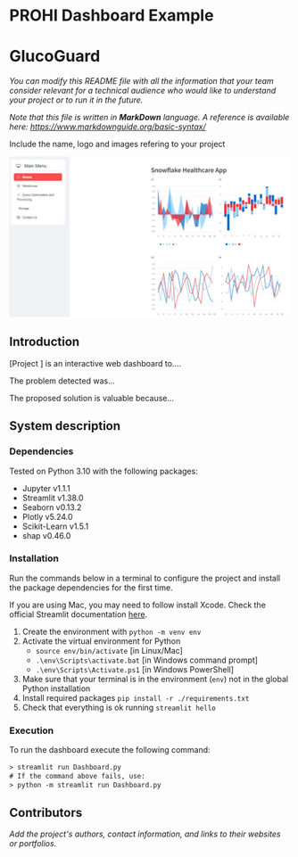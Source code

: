 # PROHI Dashboard Example

# GlucoGuard

_You can modify this README file with all the information that your team consider relevant for a technical audience who would like to understand your project or to run it in the future._

_Note that this file is written in **MarkDown** language. A reference is available here: <https://www.markdownguide.org/basic-syntax/>_

Include the name, logo and images refering to your project

![Your dashboard](./assets/example-image.jpg)

## Introduction

[Project ] is an interactive web dashboard to.... 

The problem detected was...

The proposed solution is valuable because...

## System description

### Dependencies

Tested on Python 3.10 with the following packages:
  - Jupyter v1.1.1
  - Streamlit v1.38.0
  - Seaborn v0.13.2
  - Plotly v5.24.0
  - Scikit-Learn v1.5.1
  - shap v0.46.0

### Installation

Run the commands below in a terminal to configure the project and install the package dependencies for the first time.

If you are using Mac, you may need to follow install Xcode. Check the official Streamlit documentation [here](https://docs.streamlit.io/get-started/installation/command-line#prerequisites). 

1. Create the environment with `python -m venv env`
2. Activate the virtual environment for Python
   - `source env/bin/activate` [in Linux/Mac]
   - `.\env\Scripts\activate.bat` [in Windows command prompt]
   - `.\env\Scripts\Activate.ps1` [in Windows PowerShell]
3. Make sure that your terminal is in the environment (`env`) not in the global Python installation
4. Install required packages `pip install -r ./requirements.txt`
5. Check that everything is ok running `streamlit hello`

### Execution

To run the dashboard execute the following command:

```
> streamlit run Dashboard.py
# If the command above fails, use:
> python -m streamlit run Dashboard.py
```

## Contributors

_Add the project's authors, contact information, and links to their websites or portfolios._